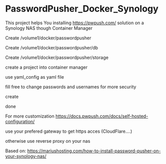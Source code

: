 # PasswordPusher_Docker_Synology

This project helps You installing https://pwpush.com/ solution on a Synology NAS though Container Manager

Create /volume1/docker/passwordpusher

Create /volume1/docker/passwordpusher/db

Create /volume1/docker/passwordpusher/storage

create a project into container manager

use yaml_config as yaml file

fill free to change passwords and usernames for more security

create

done

For more customization https://docs.pwpush.com/docs/self-hosted-configuration/


use your prefered gateway to get https acces (CloudFlare....)

otherwise use reverse proxy on your nas

Based on: https://mariushosting.com/how-to-install-password-pusher-on-your-synology-nas/
